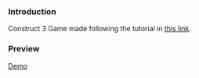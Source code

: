### Introduction

Construct 3 Game made following the tutorial in [this link](https://www.youtube.com/watch?v=j4GbYirRGDc "this link").


### Preview

[Demo](https://fuja-das-cobras.herokuapp.com/)

